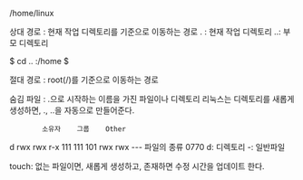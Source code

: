

/home/linux

상대 경로
  : 현재 작업 디렉토리를 기준으로 이동하는 경로
 . : 현재 작업 디렉토리
 ..: 부모 디렉토리

 $ cd ..
 :/home $

절대 경로
  : root(/)를 기준으로 이동하는 경로

숨김 파일
  : .으로 시작하는 이름을 가진 파일이나 디렉토리
 리눅스는 디렉토리를 새롭게 생성하면, ., ..을 자동으로 만들어준다.

            소유자    그룹    Other
d            rwx    rwx     r-x
             111    111     101
             rwx    rwx     ---
파일의 종류     0770
d: 디렉토리
-: 일반파일

touch: 없는 파일이면, 새롭게 생성하고, 존재하면 수정 시간을 
       업데이트 한다.
